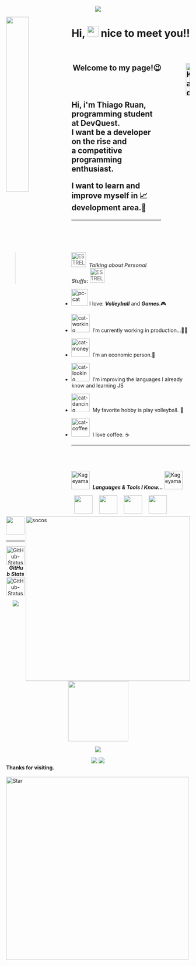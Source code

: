 
<p align="center"> 
  <img src="https://profile-counter.glitch.me/TheYunoh/count.svg" />
</p>

<img align="left" src="https://pa1.narvii.com/6396/d9d792a75e84e3cf3c5b5a543024f1b33da1bf39_hq.gif" alt=""  width="35%"/>

<h1 align="right">Hi, <img src="https://raw.githubusercontent.com/kaueMarques/kaueMarques/master/hi.gif" height="30px"> nice to meet you!! <br>
</h1>


<br>
<h2 align="right" >
  <img align="right"  padding-bottom"20px" src="https://i.pinimg.com/originals/6b/e5/40/6be5401d00c595e1b792aebcf129aaa4.gif" alt="Kageyama em quadra" width="15%">
  Welcome to my page!😉
  <h2>

<br>  

<p align="right">
    
Hi, i'm Thiago Ruan, <br> programming student at DevQuest.
<br>
I want be a developer on the rise and <br> a competitive programming enthusiast.

I want to learn and improve myself in 📈 <br>
development area.🚀
  
</p>


<hr>


 <br>


<br>
 </h1>

 > <img src="https://media.giphy.com/media/ObNTw8Uzwy6KQ/giphy.gif" alt="ESTRELA1" width="40"> &nbsp;***Talking about Personal Stuffs:***  <img       src="https://media.giphy.com/media/ObNTw8Uzwy6KQ/giphy.gif" alt="ESTRELA2" width="40"> &nbsp;
 <img align="right" width=450px alt="socos" src="https://media4.giphy.com/media/XP3c8dMALpHxK/giphy.gif?cid=ecf05e47x3qsfojbk9ebu7x5txuj6lzxt8ygee0bijf9ws6t&rid=giphy.gif&ct=g" />

  
-  <img src="https://media.giphy.com/media/JIX9t2j0ZTN9S/giphy.gif" alt="pc-cat" width="45">&nbsp;I love: ***Volleyball*** and ***Games***.🎮
- <img src="https://media.giphy.com/media/9Jk5uq2FFETYYNtCjg/giphy.gif" alt="cat-working" width="50"> &nbsp;I’m currently working in production...🧑‍🏭
- <img src="https://media.giphy.com/media/fikiml0dKfRQ2ZS08E/giphy.gif" alt="cat-money" width="50"> &nbsp;I’m an economic person.💸
- <img src="https://media.giphy.com/media/H1SUKAcBubpIe2C7AE/giphy.gif" alt="cat-looking" width="50"> &nbsp;I’m improving the languages I already know and learning JS
- <img src="https://media.giphy.com/media/KOUC1bovOpRANRFrVW/giphy.gif" alt="cat-dancing" width="50"> &nbsp;My favorite hobby is play volleyball. 🏐
- <img src="https://media3.giphy.com/media/KfYq6gFR5hOQ9nbCgO/source.gif" alt="cat-coffee" width="50"> &nbsp;I love coffee. ☕

  <hr/>
     <h1 align="center">  
 <br/>

                                                                                                                                                    
 <img  src="https://media1.tenor.com/images/008d440612fa8a5f2df90b8887230bcb/tenor.gif?itemid=17217621" alt="Kageyama" width="50"> &nbsp;***Languages & Tools I Know...***
   <img src="https://media1.tenor.com/images/008d440612fa8a5f2df90b8887230bcb/tenor.gif?itemid=17217621" alt="Kageyama" width="50"> &nbsp;
<p align="left"><code> <img height="50" src="https://cdn.jsdelivr.net/gh/devicons/devicon/icons/html5/html5-plain.svg"> </code>
<code> <img height="50" src="https://cdn.jsdelivr.net/gh/devicons/devicon/icons/css3/css3-plain.svg"> </code>
<!-- <code> <img height="50" src="https://cdn.jsdelivr.net/gh/devicons/devicon/icons/javascript/javascript-plain.svg"> </code> -->
<code> <img height="50" src="https://upload.wikimedia.org/wikipedia/commons/thumb/3/3f/Git_icon.svg/1024px-Git_icon.svg.png"> </code>
<code> <img height="50" src="https://cdn.jsdelivr.net/gh/devicons/devicon/icons/github/github-original-wordmark.svg"> </code>
<code> <img height="50" src="https://cdn.jsdelivr.net/gh/devicons/devicon/icons/vscode/vscode-original-wordmark.svg"> </code>
  
 </p>
<hr>
  

<p  align="center">
 <img src="https://media.giphy.com/media/5fZ2QY1vicwbsWkFXd/giphy.gif" width="50px" alt="GitHub-Status"/>&nbsp;<i><b>GitHub Stats</b></i><img src="https://media.giphy.com/media/5fZ2QY1vicwbsWkFXd/giphy.gif" width="50px" alt="GitHub-Status"/>
 </p>

 
 <p align="center" >
 
   <img src="https://github-readme-stats.vercel.app/api/top-langs/?username=TheYunoh&layout=compact&theme=chartreuse-dark"/>
  
   <img src="https://github-readme-streak-stats.herokuapp.com/?user=TheYunoh&theme=chartreuse-dark&count_private=true&show_icons=true&title_color=6e40c9&icon_color=6e40c9&line_height=10" height ="165"/>
  <br/>
</p>
       
  <p align="center" >
    <img src="https://github-profile-trophy.vercel.app/?username=TheYunoh&row=1&theme=dracula"/>
  <br/>
</p>
 
 <div align="center">
  <a href="https://instagram.com/thiagoruanf" target="_blank"><img src="https://img.shields.io/badge/-Instagram-%23E4405F?style=for-the-badge&logo=instagram&logoColor=white" target="_blank"></a>
<!--  <a href="https://discord.gg/5DVhGKVf4h" target="_blank"><img src="https://img.shields.io/badge/Discord-7289DA?style=for-the-badge&logo=discord&logoColor=white" target="_blank"></a>  -->
  <a href = "thiago.ruan25@gmail.com"><img src="https://img.shields.io/badge/-Gmail-%23333?style=for-the-badge&logo=gmail&logoColor=white" target="_blank"></a>
<!--   <a href="https://www.linkedin.com/in/ricardohdias" target="_blank"><img src="https://img.shields.io/badge/-LinkedIn-%230077B5?style=for-the-badge&logo=linkedin&logoColor=white" target="_blank"></a>  -->
       </div> 
       
 <div align="left" fonty-size"100px"><strong>Thanks for visiting.</strong> <br><br>
  <img align="left" src="https://media1.giphy.com/media/VIiahZxXYk6e4/giphy.gif?cid=ecf05e47x3qsfojbk9ebu7x5txuj6lzxt8ygee0bijf9ws6t&rid=giphy.gif&ct=g" alt="Star" width="500">
</div>
